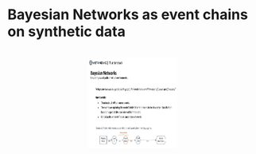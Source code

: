 # Bayesian Networks as event chains on synthetic data 
<br />
<div align="center">
  <a href="https://github.com/Metanomic/bayesian_networks_example">
    <img src="images/bayesian_slide.png" alt="Logo" width="180" height="180">
  </a>

